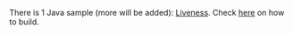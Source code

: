 There is 1 Java sample (more will be added): [Liveness](liveness). Check [here](liveness/README.md) on how to build.
